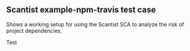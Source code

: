 ## Scantist example-npm-travis test case

Shows a working setup for using the Scantist SCA to analyze the risk of project dependencies.

Test
